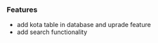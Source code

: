 <!-- writing idea for this project
adding feature concept -->

### Features

- add kota table in database and uprade feature
- add search functionality
